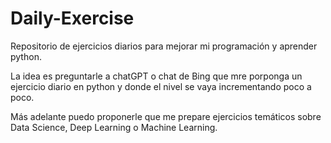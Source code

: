 # Daily-Exercise
Repositorio de ejercicios diarios para mejorar mi programación y aprender python.

La idea es preguntarle a chatGPT o chat de Bing que mre porponga un ejercicio diario en python y donde el nivel se vaya incrementando poco a poco.

Más adelante puedo proponerle que me prepare ejercicios temáticos sobre Data Science, Deep Learning o Machine Learning.
